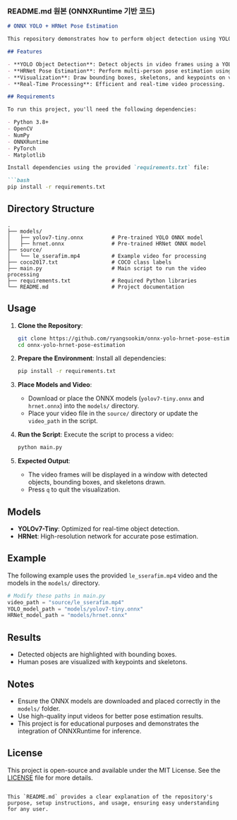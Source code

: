 ### README.md 원본 (ONNXRuntime 기반 코드)

```markdown
# ONNX YOLO + HRNet Pose Estimation

This repository demonstrates how to perform object detection using YOLO and multi-person pose estimation using HRNet with ONNXRuntime. The project is designed to process video input and visualize both object detection results and human pose estimations.

## Features

- **YOLO Object Detection**: Detect objects in video frames using a YOLO ONNX model.
- **HRNet Pose Estimation**: Perform multi-person pose estimation using an HRNet ONNX model.
- **Visualization**: Draw bounding boxes, skeletons, and keypoints on video frames.
- **Real-Time Processing**: Efficient and real-time video processing.

## Requirements

To run this project, you'll need the following dependencies:

- Python 3.8+
- OpenCV
- NumPy
- ONNXRuntime
- PyTorch
- Matplotlib

Install dependencies using the provided `requirements.txt` file:

```bash
pip install -r requirements.txt
```

## Directory Structure

```plaintext
.
├── models/
│   ├── yolov7-tiny.onnx         # Pre-trained YOLO ONNX model
│   ├── hrnet.onnx               # Pre-trained HRNet ONNX model
├── source/
│   └── le_sserafim.mp4          # Example video for processing
├── coco2017.txt                 # COCO class labels
├── main.py                      # Main script to run the video processing
├── requirements.txt             # Required Python libraries
└── README.md                    # Project documentation
```

## Usage

1. **Clone the Repository**:
   ```bash
   git clone https://github.com/ryangsookim/onnx-yolo-hrnet-pose-estimation.git
   cd onnx-yolo-hrnet-pose-estimation
   ```

2. **Prepare the Environment**:
   Install all dependencies:
   ```bash
   pip install -r requirements.txt
   ```

3. **Place Models and Video**:
   - Download or place the ONNX models (`yolov7-tiny.onnx` and `hrnet.onnx`) into the `models/` directory.
   - Place your video file in the `source/` directory or update the `video_path` in the script.

4. **Run the Script**:
   Execute the script to process a video:
   ```bash
   python main.py
   ```

5. **Expected Output**:
   - The video frames will be displayed in a window with detected objects, bounding boxes, and skeletons drawn.
   - Press `q` to quit the visualization.

## Models

- **YOLOv7-Tiny**: Optimized for real-time object detection.
- **HRNet**: High-resolution network for accurate pose estimation.

## Example

The following example uses the provided `le_sserafim.mp4` video and the models in the `models/` directory.

```python
# Modify these paths in main.py
video_path = "source/le_sserafim.mp4"
YOLO_model_path = "models/yolov7-tiny.onnx"
HRNet_model_path = "models/hrnet.onnx"
```

## Results

- Detected objects are highlighted with bounding boxes.
- Human poses are visualized with keypoints and skeletons.

## Notes

- Ensure the ONNX models are downloaded and placed correctly in the `models/` folder.
- Use high-quality input videos for better pose estimation results.
- This project is for educational purposes and demonstrates the integration of ONNXRuntime for inference.

## License

This project is open-source and available under the MIT License. See the [LICENSE](LICENSE) file for more details.
```

This `README.md` provides a clear explanation of the repository's purpose, setup instructions, and usage, ensuring easy understanding for any user.
